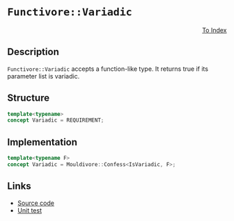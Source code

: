 <!-- Copyright 2024 Feng Mofan
SPDX-License-Identifier: Apache-2.0 -->

# `Functivore::Variadic`

<p style='text-align: right;'><a href="../../concepts.md#functivore-variadic">To Index</a></p>

## Description

`Functivore::Variadic` accepts a function-like type.
It returns true if its parameter list is variadic.

## Structure

```C++
template<typename>
concept Variadic = REQUIREMENT;
```

## Implementation

```C++
template<typename F>
concept Variadic = Mouldivore::Confess<IsVariadic, F>;
```

## Links

- [Source code](../../../../conceptrodon/functivore/concepts/variadic.hpp)
- [Unit test](../../../../tests/unit/concepts/functivore/variadic.test.hpp)
